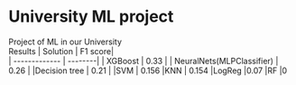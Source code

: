 # University ML project
Project of ML in our University <br>
Results 
| Solution      | F1 score|      
| ------------- | --------|
| XGBoost       | 0.33    |
| NeuralNets(MLPClassifier)    | 0.26    |
|Decision tree  | 0.21    |
|SVM            | 0.156
|KNN            | 0.154
|LogReg          |0.07
|RF              |0
